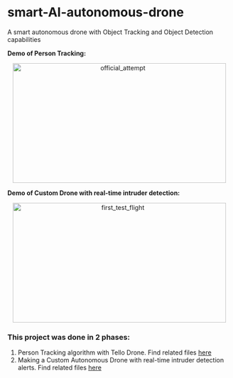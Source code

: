 # smart-AI-autonomous-drone

A smart autonomous drone with Object Tracking and Object Detection capabilities

**Demo of Person Tracking:**

<p align="center"><img src="tello/images/README/official_attempt.gif" alt="official_attempt" width="480" height="270"/></p>

**Demo of Custom Drone with real-time intruder detection:**

<p align="center"><img src="custom_drone/images/README/first_test_flight.gif" alt="first_test_flight" width="480" height="270"/></p>

### This project was done in 2 phases:

1. Person Tracking algorithm with Tello Drone. Find related files [here](https://github.com/Prabhdeep1999/smart-AI-autonomous-drone/tree/main/tello)
2. Making a Custom Autonomous Drone with real-time intruder detection alerts. Find related files [here](https://github.com/Prabhdeep1999/smart-AI-autonomous-drone/tree/main/custom_drone/)
